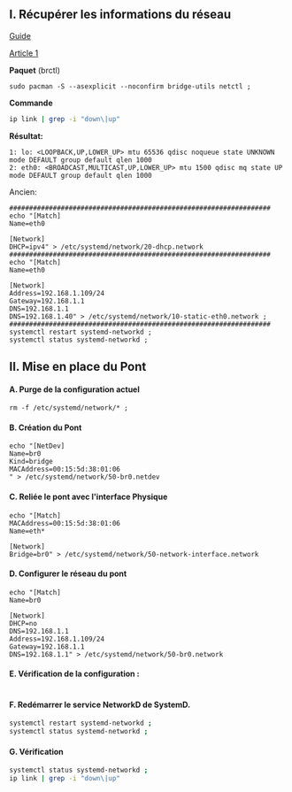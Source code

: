 ## I. Récupérer les informations du réseau

[Guide](https://www.xmodulo.com/switch-from-networkmanager-to-systemd-networkd.html)

[Article 1](https://unix.stackexchange.com/questions/411936/configuring-a-bridge-interface-with-systemd-networkd)




**Paquet** (brctl)
```
sudo pacman -S --asexplicit --noconfirm bridge-utils netctl ;
```


**Commande**
```bash
ip link | grep -i "down\|up"
```
**Résultat:**
```
1: lo: <LOOPBACK,UP,LOWER_UP> mtu 65536 qdisc noqueue state UNKNOWN mode DEFAULT group default qlen 1000
2: eth0: <BROADCAST,MULTICAST,UP,LOWER_UP> mtu 1500 qdisc mq state UP mode DEFAULT group default qlen 1000
```

Ancien:
```
##################################################################
echo "[Match]
Name=eth0

[Network]
DHCP=ipv4" > /etc/systemd/network/20-dhcp.network
##################################################################
echo "[Match]
Name=eth0

[Network]
Address=192.168.1.109/24
Gateway=192.168.1.1
DNS=192.168.1.1
DNS=192.168.1.40" > /etc/systemd/network/10-static-eth0.network ;
##################################################################
systemctl restart systemd-networkd ;
systemctl status systemd-networkd ;
```




## II. Mise en place du Pont

#### A. Purge de la configuration actuel
```
rm -f /etc/systemd/network/* ;
```

#### B. Création du Pont
```
echo "[NetDev]
Name=br0
Kind=bridge
MACAddress=00:15:5d:38:01:06
" > /etc/systemd/network/50-br0.netdev
```

#### C. Reliée le pont avec l'interface Physique
```
echo "[Match]
MACAddress=00:15:5d:38:01:06
Name=eth*

[Network]
Bridge=br0" > /etc/systemd/network/50-network-interface.network
```

#### D. Configurer le réseau du pont
```
echo "[Match]
Name=br0

[Network]
DHCP=no
DNS=192.168.1.1
Address=192.168.1.109/24
Gateway=192.168.1.1
DNS=192.168.1.1" > /etc/systemd/network/50-br0.network
```

#### E. Vérification de la configuration :
```
```

#### F. Redémarrer le service NetworkD de SystemD.
```bash
systemctl restart systemd-networkd ;
systemctl status systemd-networkd ;
```

#### G. Vérification
```bash
systemctl status systemd-networkd ;
ip link | grep -i "down\|up"
```


